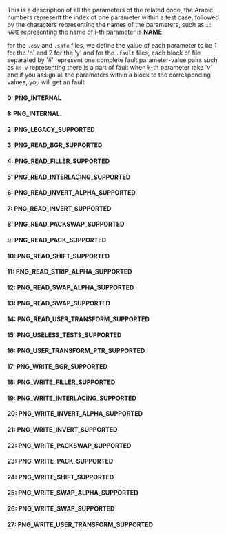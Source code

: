 This is a description of all the parameters of the related code,
the Arabic numbers represent the index of one parameter within a test case,
followed by the characters representing the names of the parameters,
such as `i: NAME` representing the name of i-th parameter is **NAME** 


for the `.csv` and `.safe` files, we define the value of each parameter to be 1 for the 'n' and 2 for the 'y'
and for the `.fault` files, each block of file separated by '#' represent one complete fault parameter-value pairs
such as `k: v` representing there is a part of fault when k-th parameter take 'v'
and if you assign all the parameters within a block to the corresponding values, you will get an fault


#### 0: PNG_INTERNAL 
#### 1: PNG_INTERNAL. 
#### 2: PNG_LEGACY_SUPPORTED 
#### 3: PNG_READ_BGR_SUPPORTED 
#### 4: PNG_READ_FILLER_SUPPORTED 
#### 5: PNG_READ_INTERLACING_SUPPORTED 
#### 6: PNG_READ_INVERT_ALPHA_SUPPORTED 
#### 7: PNG_READ_INVERT_SUPPORTED 
#### 8: PNG_READ_PACKSWAP_SUPPORTED 
#### 9: PNG_READ_PACK_SUPPORTED 
#### 10: PNG_READ_SHIFT_SUPPORTED 
#### 11: PNG_READ_STRIP_ALPHA_SUPPORTED 
#### 12: PNG_READ_SWAP_ALPHA_SUPPORTED 
#### 13: PNG_READ_SWAP_SUPPORTED 
#### 14: PNG_READ_USER_TRANSFORM_SUPPORTED 
#### 15: PNG_USELESS_TESTS_SUPPORTED 
#### 16: PNG_USER_TRANSFORM_PTR_SUPPORTED 
#### 17: PNG_WRITE_BGR_SUPPORTED 
#### 18: PNG_WRITE_FILLER_SUPPORTED 
#### 19: PNG_WRITE_INTERLACING_SUPPORTED 
#### 20: PNG_WRITE_INVERT_ALPHA_SUPPORTED 
#### 21: PNG_WRITE_INVERT_SUPPORTED 
#### 22: PNG_WRITE_PACKSWAP_SUPPORTED 
#### 23: PNG_WRITE_PACK_SUPPORTED 
#### 24: PNG_WRITE_SHIFT_SUPPORTED 
#### 25: PNG_WRITE_SWAP_ALPHA_SUPPORTED 
#### 26: PNG_WRITE_SWAP_SUPPORTED 
#### 27: PNG_WRITE_USER_TRANSFORM_SUPPORTED 
